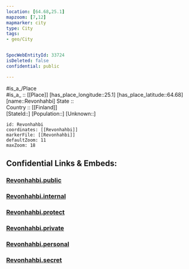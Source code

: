 ```yaml
---
location: [64.68,25.1] 
mapzoom: [7,12] 
mapmarker: city 
type: City
tags:
- geo/City


SpocWebEntityId: 33724
isDeleted: false
confidential: public

---
```

#is_a_/Place  
#is_a_ :: [[Place]] 
[has_place_longitude::25.1] 
[has_place_latitude::64.68] 
[name::Revonhahbi] 
State ::  
Country :: [[Finland]]  
[StateId::] 
[Population::] 
[Unknown::] 


```leaflet
id: Revonhahbi
coordinates: [[Revonhahbi]] 
markerFile: [[Revonhahbi]] 
defaultZoom: 11 
maxZoom: 18
```


## Confidential Links & Embeds: 

### [Revonhahbi.public](/_public/\Earth\Continent\Europe\Europe~North\Finland\Provinces~Finland\Oulu\counties~Oulu\Ostrobothnia~North\CityRevonhahbi.public.md) 

### [Revonhahbi.internal](/_internal/\Earth\Continent\Europe\Europe~North\Finland\Provinces~Finland\Oulu\counties~Oulu\Ostrobothnia~North\CityRevonhahbi.internal.md) 

### [Revonhahbi.protect](/_protect/\Earth\Continent\Europe\Europe~North\Finland\Provinces~Finland\Oulu\counties~Oulu\Ostrobothnia~North\CityRevonhahbi.protect.md) 

### [Revonhahbi.private](/_private/\Earth\Continent\Europe\Europe~North\Finland\Provinces~Finland\Oulu\counties~Oulu\Ostrobothnia~North\CityRevonhahbi.private.md) 

### [Revonhahbi.personal](/_personal/\Earth\Continent\Europe\Europe~North\Finland\Provinces~Finland\Oulu\counties~Oulu\Ostrobothnia~North\CityRevonhahbi.personal.md) 

### [Revonhahbi.secret](/_secret/\Earth\Continent\Europe\Europe~North\Finland\Provinces~Finland\Oulu\counties~Oulu\Ostrobothnia~North\CityRevonhahbi.secret.md)

